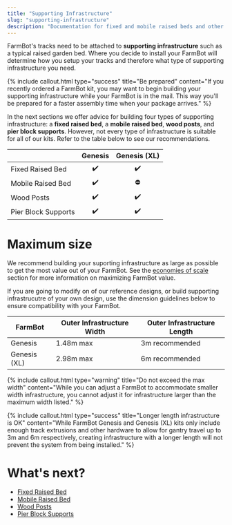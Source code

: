 ```yaml
---
title: "Supporting Infrastructure"
slug: "supporting-infrastructure"
description: "Documentation for fixed and mobile raised beds and other supporting infrastructure options"
---
```


FarmBot's tracks need to be attached to **supporting infrastructure** such as a typical raised garden bed. Where you decide to install your FarmBot will determine how you setup your tracks and therefore what type of supporting infrastructure you need.

{%
include callout.html
type="success"
title="Be prepared"
content="If you recently ordered a FarmBot kit, you may want to begin building your supporting infrastructure while your FarmBot is in the mail. This way you'll be prepared for a faster assembly time when your package arrives."
%}

In the next sections we offer advice for building four types of supporting infrastructure: a **fixed raised bed**, a **mobile raised bed**, **wood posts**, and **pier block supports**. However, not every type of infrastructure is suitable for all of our kits. Refer to the table below to see our recommendations.

|<i></i>             |Genesis             |Genesis (XL)|
|--------------------|:------------------:|:-------------------------------------------:|
|Fixed Raised Bed    |:heavy_check_mark:  |:heavy_check_mark:                           |
|Mobile Raised Bed   |:heavy_check_mark:  |:no_entry:                                   |
|Wood Posts          |:heavy_check_mark:  |:heavy_check_mark:                           |
|Pier Block Supports |:heavy_check_mark:  |:heavy_check_mark:                           |

# Maximum size

We recommend building your suporting infrastructure as large as possible to get the most value out of your FarmBot. See the [economies of scale](intro/high-level-overview.md#economies-of-scale) section for more information on maximizing FarmBot value.

If you are going to modify on of our reference designs, or build supporting infrastrucutre of your own design, use the dimension guidelines below to ensure compatibility with your FarmBot.

|FarmBot      |Outer Infrastructure Width|Outer Infrastructure Length|
|-------------|--------------------------|---------------------------|
|Genesis      |1.48m max                 |3m recommended
|Genesis (XL) |2.98m max                 |6m recommended

{%
include callout.html
type="warning"
title="Do not exceed the max width"
content="While you can adjust a FarmBot to accommodate smaller width infrastructure, you cannot adjust it for infrastructure larger than the maximum width listed."
%}

{%
include callout.html
type="success"
title="Longer length infrastructure is OK"
content="While FarmBot Genesis and Genesis (XL) kits only include enough track extrusions and other hardware to allow for gantry travel up to 3m and 6m respectively, creating infrastructure with a longer length will not prevent the system from being installed."
%}


# What's next?

 * [Fixed Raised Bed](supporting-infrastructure/raised-bed.md)
 * [Mobile Raised Bed](supporting-infrastructure/mobile-raised-bed.md)
 * [Wood Posts](supporting-infrastructure/wood-posts.md)
 * [Pier Block Supports](supporting-infrastructure/pier-block-supports.md)
